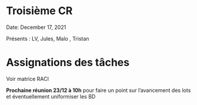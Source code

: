 # Troisième CR

Date: December 17, 2021

Présents : LV, Jules, Malo , Tristan

# Assignations des tâches

Voir matrice RACI

**Prochaine réunion 23/12 à 10h** pour faire un point sur l’avancement des lots et éventuellement uniformiser les BD
